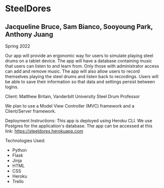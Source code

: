 # SteelDores
## Jacqueline Bruce, Sam Bianco, Sooyoung Park, Anthony Juang
Spring 2022

Our app will provide an ergonomic way for users to simulate playing steel drums on a tablet device. The app will have a database containing music that users can listen to and learn from. Only those with administrator access can add and remove music. The app will also allow users to record themselves playing the steel drums and listen back to recordings. Users will be able to save their information so that data and settings persist between logins.

Client: Matthew Britain, Vanderbilt University Steel Drum Professor

We plan to use a Model View Controller (MVC) framework and a Client/Server framework.

Deployment Instructions: This app is deployed using Heroku CLI. We use Postgres for the application's database. The app can be accessed at this link: https://steeldores.herokuapp.com

Technologies Used:

* Python
* Flask
* Jinja
* HTML
* CSS
* Heroku
* Trello
